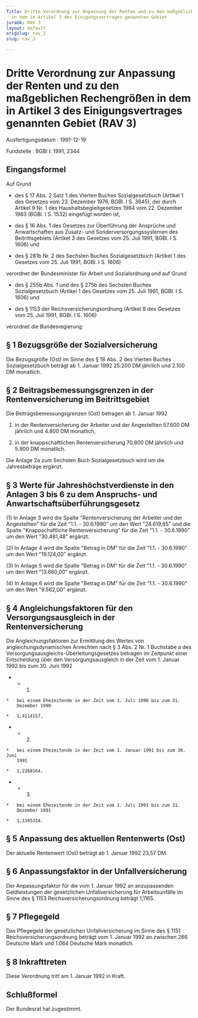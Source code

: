 ```yaml
---
Title: Dritte Verordnung zur Anpassung der Renten und zu den maßgeblichen Rechengrößen
  in dem in Artikel 3 des Einigungsvertrages genannten Gebiet
jurabk: RAV 3
layout: default
origslug: rav_3
slug: rav_3

---
```


# Dritte Verordnung zur Anpassung der Renten und zu den maßgeblichen Rechengrößen in dem in Artikel 3 des Einigungsvertrages genannten Gebiet (RAV 3)

Ausfertigungsdatum
:   1991-12-19

Fundstelle
:   BGBl I: 1991, 2344



## Eingangsformel

Auf Grund

-   des § 17 Abs. 2 Satz 1 des Vierten Buches Sozialgesetzbuch (Artikel 1
    des Gesetzes vom 23. Dezember 1976, BGBl. I S. 3845), der durch
    Artikel 9 Nr. 1 des Haushaltsbegleitgesetzes 1984 vom 22. Dezember
    1983 (BGBl. I S. 1532) eingefügt worden ist,


-   des § 16 Abs. 1 des Gesetzes zur Überführung der Ansprüche und
    Anwartschaften aus Zusatz- und Sonderversorgungssystemen des
    Beitrittsgebiets (Artikel 3 des Gesetzes vom 25. Juli 1991, BGBl. I S.
    1606) und


-   des § 281b Nr. 2 des Sechsten Buches Sozialgesetzbuch (Artikel 1 des
    Gesetzes vom 25. Juli 1991, BGBl. I S. 1606)



verordnet der Bundesminister für Arbeit und Sozialordnung und auf
Grund

-   des § 255b Abs. 1 und des § 275b des Sechsten Buches Sozialgesetzbuch
    (Artikel 1 des Gesetzes vom 25. Juli 1991, BGBl. I S. 1606) und


-   des § 1153 der Reichsversicherungsordnung (Artikel 8 des Gesetzes vom
    25\. Juli 1991, BGBl. I S. 1606)



verordnet die Bundesregierung:


## § 1 Bezugsgröße der Sozialversicherung

Die Bezugsgröße (Ost) im Sinne des § 18 Abs. 2 des Vierten Buches
Sozialgesetzbuch beträgt ab 1. Januar 1992 25.200 DM jährlich und
2\.100 DM monatlich.


## § 2 Beitragsbemessungsgrenzen in der Rentenversicherung im Beitrittsgebiet

Die Beitragsbemessungsgrenzen (Ost) betragen ab 1. Januar 1992

1.  in der Rentenversicherung der Arbeiter und der Angestellten 57.600 DM
    jährlich und 4.800 DM monatlich,


2.  in der knappschaftlichen Rentenversicherung 70.800 DM jährlich und
    5\.900 DM monatlich.



Die Anlage 2a zum Sechsten Buch Sozialgesetzbuch wird um die
Jahresbeträge ergänzt.


## § 3 Werte für Jahreshöchstverdienste in den Anlagen 3 bis 6 zu dem Anspruchs- und Anwartschaftsüberführungsgesetz

(1) In Anlage 3 wird die Spalte "Rentenversicherung der Arbeiter und
der Angestellten" für die Zeit "1.1. - 30.6.1990" um den Wert
"24.619,65" und die Spalte "Knappschaftliche Rentenversicherung" für
die Zeit "1.1. - 30.6.1990" um den Wert "30.481,48" ergänzt.

(2) In Anlage 4 wird die Spalte "Betrag in DM" für die Zeit "1.1. -
30\.6.1990" um den Wert "19.124,00" ergänzt.

(3) In Anlage 5 wird die Spalte "Betrag in DM" für die Zeit "1.1. -
30\.6.1990" um den Wert "13.660,00" ergänzt.

(4) In Anlage 6 wird die Spalte "Betrag in DM" für die Zeit "1.1. -
30\.6.1990" um den Wert "9.562,00" ergänzt.


## § 4 Angleichungsfaktoren für den Versorgungsausgleich in der Rentenversicherung

Die Angleichungsfaktoren zur Ermittlung des Wertes von
angleichungsdynamischen Anrechten nach § 3 Abs. 2 Nr. 1 Buchstabe a
des Versorgungsausgleichs-Überleitungsgesetzes betragen im Zeitpunkt
einer Entscheidung über den Versorgungsausgleich in der Zeit vom 1.
Januar 1992 bis zum 30. Juni 1992

*    *   1.

    *   bei einem Ehezeitende in der Zeit vom 1. Juli 1990 bis zum 31.
        Dezember 1990

    *   1,4114157,


*    *   2.

    *   bei einem Ehezeitende in der Zeit vom 1. Januar 1991 bis zum 30. Juni
        1991

    *   1,2268164,


*    *   3.

    *   bei einem Ehezeitende in der Zeit vom 1. Juli 1991 bis zum 31.
        Dezember 1991

    *   1,1165324.





## § 5 Anpassung des aktuellen Rentenwerts (Ost)

Der aktuelle Rentenwert (Ost) beträgt ab 1. Januar 1992 23,57 DM.


## § 6 Anpassungsfaktor in der Unfallversicherung

Der Anpassungsfaktor für die vom 1. Januar 1992 an anzupassenden
Geldleistungen der gesetzlichen Unfallversicherung für Arbeitsunfälle
im Sinne des § 1153 Reichsversicherungsordnung beträgt 1,1165.


## § 7 Pflegegeld

Das Pflegegeld der gesetzlichen Unfallversicherung im Sinne des § 1151
Reichsversicherungsordnung beträgt vom 1. Januar 1992 an zwischen 266
Deutsche Mark und 1.064 Deutsche Mark monatlich.


## § 8 Inkrafttreten

Diese Verordnung tritt am 1. Januar 1992 in Kraft.


## Schlußformel

Der Bundesrat hat zugestimmt.

